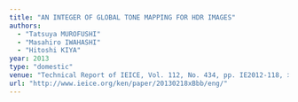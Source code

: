 ```yaml
---
title: "AN INTEGER OF GLOBAL TONE MAPPING FOR HDR IMAGES"
authors:
  - "Tatsuya MUROFUSHI"
  - "Masahiro IWAHASHI"
  - "Hitoshi KIYA"
year: 2013
type: "domestic"
venue: "Technical Report of IEICE, Vol. 112, No. 434, pp. IE2012-118, 北海道札幌市, 2013-02-18."
url: "http://www.ieice.org/ken/paper/20130218xBbb/eng/"
---
```

